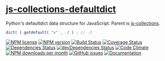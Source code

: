 [js-collections-defaultdict](http://aureooms.github.io/js-collections-defaultdict)
==

Python's defaultdict data structure for JavaScript. Parent is
[js-collections](https://github.com/aureooms/js-collections).

```js
dict( ).getdefault( "x" , -2 ) ; // -2
```

[![NPM license](http://img.shields.io/npm/l/aureooms-js-collections-defaultdict.svg?style=flat)](https://raw.githubusercontent.com/aureooms/js-collections-defaultdict/master/LICENSE)
[![NPM version](http://img.shields.io/npm/v/aureooms-js-collections-defaultdict.svg?style=flat)](https://www.npmjs.org/package/aureooms-js-collections-defaultdict)
[![Build Status](http://img.shields.io/travis/aureooms/js-collections-defaultdict.svg?style=flat)](https://travis-ci.org/aureooms/js-collections-defaultdict)
[![Coverage Status](http://img.shields.io/coveralls/aureooms/js-collections-defaultdict.svg?style=flat)](https://coveralls.io/r/aureooms/js-collections-defaultdict)
[![Dependencies Status](http://img.shields.io/david/aureooms/js-collections-defaultdict.svg?style=flat)](https://david-dm.org/aureooms/js-collections-defaultdict#info=dependencies)
[![devDependencies Status](http://img.shields.io/david/dev/aureooms/js-collections-defaultdict.svg?style=flat)](https://david-dm.org/aureooms/js-collections-defaultdict#info=devDependencies)
[![Code Climate](http://img.shields.io/codeclimate/github/aureooms/js-collections-defaultdict.svg?style=flat)](https://codeclimate.com/github/aureooms/js-collections-defaultdict)
[![NPM downloads per month](http://img.shields.io/npm/dm/aureooms-js-collections-defaultdict.svg?style=flat)](https://www.npmjs.org/package/aureooms-js-collections-defaultdict)
[![GitHub issues](http://img.shields.io/github/issues/aureooms/js-collections-defaultdict.svg?style=flat)](https://github.com/aureooms/js-collections-defaultdict/issues)
[![Documentation](https://aureooms.github.io/js-collections-defaultdict/badge.svg)](https://aureooms.github.io/js-collections-defaultdict/source.html)
